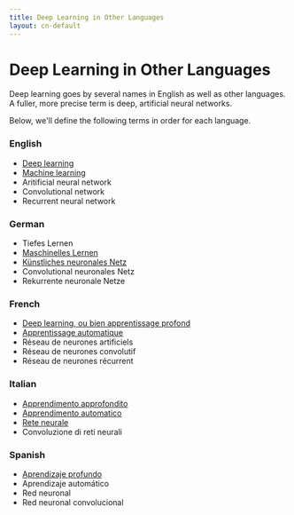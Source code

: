 ```yaml
---
title: Deep Learning in Other Languages
layout: cn-default
---
```


# Deep Learning in Other Languages

Deep learning goes by several names in English as well as other languages. A fuller, more precise term is deep, artificial neural networks. 

Below, we'll define the following terms in order for each language.

### English

* [Deep learning](https://en.wikipedia.org/wiki/Deep_learning)
* [Machine learning](https://en.wikipedia.org/wiki/Machine_learning)
* Aritificial neural network
* Convolutional network
* Recurrent neural network

### German

* Tiefes Lernen
* [Maschinelles Lernen](https://de.wikipedia.org/wiki/Maschinelles_Lernen)
* [Künstliches neuronales Netz](https://de.wikipedia.org/wiki/Künstliches_neuronales_Netz)
* Convolutional neuronales Netz
* Rekurrente neuronale Netze

### French

* [Deep learning, ou bien apprentissage profond](https://fr.wikipedia.org/wiki/Deep_learning)
* [Apprentissage automatique](https://fr.wikipedia.org/wiki/Apprentissage_automatique)
* Réseau de neurones artificiels
* Réseau de neurones convolutif
* Réseau de neurones récurrent

### Italian

* [Apprendimento approfondito](https://it.wikipedia.org/wiki/Apprendimento_approfondito)
* [Apprendimento automatico](https://it.wikipedia.org/wiki/Apprendimento_automatico)
* [Rete neurale](https://it.wikipedia.org/wiki/Rete_neurale)
* Convoluzione di reti neurali

### Spanish

* [Aprendizaje profundo](https://es.wikipedia.org/wiki/Aprendizaje_profundo)
* Aprendizaje automático 
* Red neuronal
* Red neuronal convolucional
